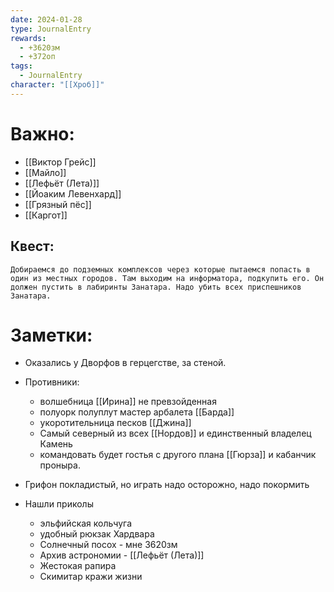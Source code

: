 ```yaml
---
date: 2024-01-28
type: JournalEntry
rewards:
  - +3620зм
  - +372оп
tags:
  - JournalEntry
character: "[[Хроб]]"
---
```

# Важно:
- [[Виктор Грейс]]
- [[Майло]]
- [[Лефьёт (Лета)]]
- [[Йоаким Левенхард]]
- [[Грязный пёс]]
- [[Каргот]]
## Квест:
```
Добираемся до подземных комплексов через которые пытаемся попасть в один из местных городов. Там выходим на информатора, подкупить его. Он должен пустить в лабиринты Занатара. Надо убить всех приспешников Занатара.
```
# Заметки:
- Оказались у Дворфов в герцегстве, за стеной.
- Противники:
	- волшебница [[Ирина]] не превзойденная
	- полуорк полуплут мастер арбалета [[Барда]]
	- укоротительница песков [[Джина]]
	- Самый северный из всех [[Нордов]] и единственный владелец Камень
	- командовать будет гостья с другого плана [[Гюрза]] и кабанчик проныра.

- Грифон покладистый, но играть надо осторожно, надо покормить
- Нашли приколы
	- эльфийская кольчуга
	- удобный рюкзак Хардвара
	- Солнечный посох - мне 3620зм
	- Архив астрономии - [[Лефьёт (Лета)]]
	- Жестокая рапира
	- Скимитар кражи жизни
